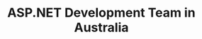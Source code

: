 ---
title: ASP.NET Development Team in Australia
permalink: /landings/asp-net-developer-australia
technology: ASP.NET
location: Australia
---